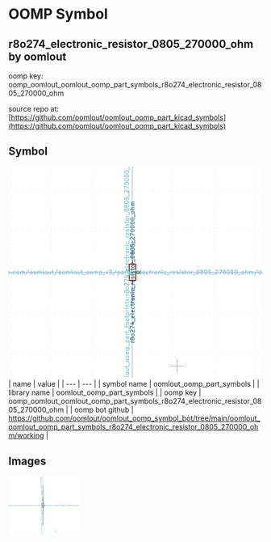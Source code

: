 # OOMP Symbol  
## r8o274_electronic_resistor_0805_270000_ohm  by oomlout  
  
oomp key: oomp_oomlout_oomlout_oomp_part_symbols_r8o274_electronic_resistor_0805_270000_ohm  
  
source repo at: [https://github.com/oomlout/oomlout_oomp_part_kicad_symbols](https://github.com/oomlout/oomlout_oomp_part_kicad_symbols)  
## Symbol  
  
[![working.png](working_600.png)](working.png)  
| name | value | 
| --- | --- | 
| symbol name | oomlout_oomp_part_symbols | 
| library name | oomlout_oomp_part_symbols | 
| oomp key | oomp_oomlout_oomlout_oomp_part_symbols_r8o274_electronic_resistor_0805_270000_ohm | 
| oomp bot github | https://github.com/oomlout/oomlout_oomp_symbol_bot/tree/main/oomlout_oomlout_oomp_part_symbols_r8o274_electronic_resistor_0805_270000_ohm/working | 
## Images  
  
[![working.png](working_140.png)](working.png)  
